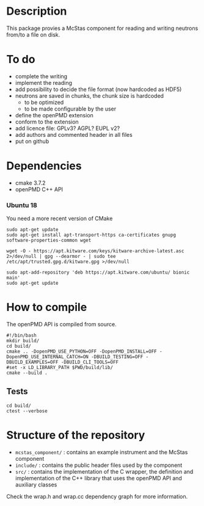# Description
This package provies a McStas component for reading and writing neutrons from/to a file on disk.

# To do
 - complete the writing
 - implement the reading
 - add possibility to decide the file format (now hardcoded as HDF5)
 - neutrons are saved in chunks, the chunk size is hardcoded
   - to be optimized
   - to be made configurable by the user
 - define the openPMD extension
 - conform to the extension
 - add licence file: GPLv3? AGPL? EUPL v2?
 - add authors and commented header in all files
 - put on github
 

# Dependencies
 - cmake 3.7.2
 - openPMD C++ API

### Ubuntu 18
You need a more recent version of CMake
```
sudo apt-get update
sudo apt-get install apt-transport-https ca-certificates gnupg software-properties-common wget

wget -O - https://apt.kitware.com/keys/kitware-archive-latest.asc 2>/dev/null | gpg --dearmor - | sudo tee /etc/apt/trusted.gpg.d/kitware.gpg >/dev/null

sudo apt-add-repository 'deb https://apt.kitware.com/ubuntu/ bionic main'
sudo apt-get update
```

# How to compile
The openPMD API is compiled from source.

```
#!/bin/bash
mkdir build/
cd build/
cmake .. -DopenPMD_USE_PYTHON=OFF -DopenPMD_INSTALL=OFF -DopenPMD_USE_INTERNAL_CATCH=ON -DBUILD_TESTING=OFF -DBUILD_EXAMPLES=OFF -DBUILD_CLI_TOOLS=OFF
#set -x LD_LIBRARY_PATH $PWD/build/lib/
cmake --build .
```


## Tests
```
cd build/
ctest --verbose
```

# Structure of the repository
 - `mcstas_component/` : contains an example instrument and the McStas component
 - `include/`          : contains the public header files used by the component
 - `src/`              : contains the implementation of the C wrapper, the definition and implementation of the C++ library that uses the openPMD API and auxiliary classes

Check the wrap.h and wrap.cc dependency graph for more information.
